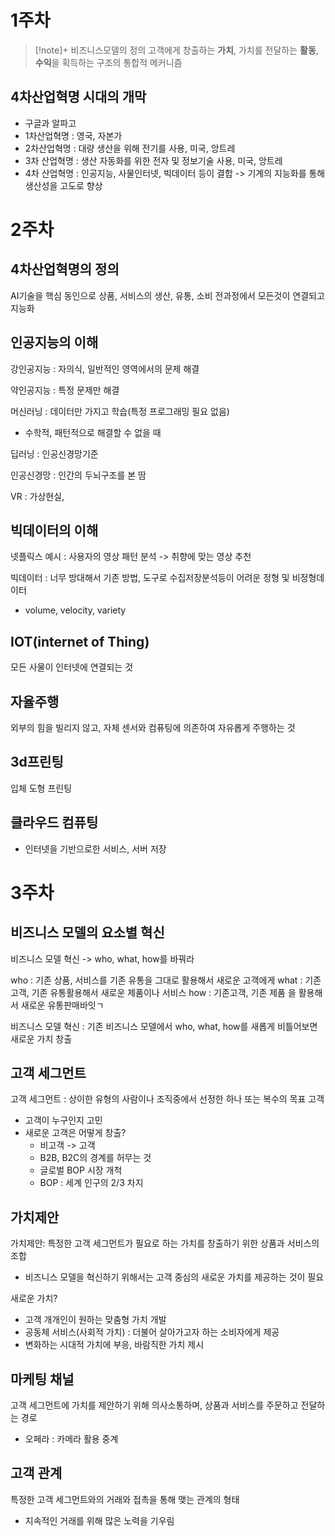 
# 1주차
> [!note]+ 비즈니스모델의 정의
> 고객에게 창출하는 **가치**, 가치를 전달하는 **활동**, **수익**을 획득하는 구조의 통합적 메커니즘

## 4차산업혁명 시대의 개막
- 구글과 알파고
-  1차산업혁명 : 영국, 자본가
- 2차산업혁명 : 대량 생산을 위해 전기를 사용, 미국, 앙트레
- 3차 산업혁명 : 생산 자동화를 위한 전자 및 정보기술 사용, 미국, 앙트레
- 4차 산업혁명 : 인공지능, 사물인터넷, 빅데이터 등이 결합 -> 기계의 지능화를 통해 생산성을 고도로 향상

# 2주차
## 4차산업혁명의 정의
AI기술을 핵심 동인으로 상품, 서비스의 생산, 유통, 소비 전과정에서 모든것이 연결되고 지능화

## 인공지능의 이해
강인공지능 : 자의식, 일반적인 영역에서의 문제 해결

약인공지능 : 특정 문제만 해결

머신러닝 : 데이터만 가지고 학습(특정 프로그래밍 필요 없음)
- 수학적, 패턴적으로 해결할 수 없을 때

딥러닝 : 인공신경망기준

인공신경망 : 인간의 두뇌구조를 본 땀

VR : 가상현실, 


## 빅데이터의 이해
넷플릭스 예시 : 사용자의 영상 패턴 분석 -> 취향에 맞는 영상 추천

빅데이터 : 너무 방대해서 기존 방법, 도구로 수집저장분석등이 어려운 정형 및 비정형데이터
- volume, velocity, variety

## IOT(internet of Thing)
모든 사물이 인터넷에 연결되는 것

## 자율주행
외부의 힘을 빌리지 않고, 자체 센서와 컴퓨팅에 의존하여 자유롭게 주행하는 것

## 3d프린팅
입체 도형 프린팅

## 클라우드 컴퓨팅
- 인터넷을 기반으로한 서비스, 서버 저장

# 3주차
## 비즈니스 모델의 요소별 혁신
비즈니스 모델 혁신 -> who, what, how를 바꿔라

who : 기존 상품, 서비스를 기존 유통을 그대로 활용해서 새로운 고객에게
what : 기존 고객, 기존 유통활용해서 새로운 제품이나 서비스
how : 기존고객, 기존 제품 을 활용해서 새로운 유통판매바잇ㄱ

비즈니스 모델 혁신 : 기존 비즈니스 모델에서 who, what, how를 새롭게 비틀어보면 새로운 가치 창출

## 고객 세그먼트
고객 세그먼트 : 상이한 유형의 사람이나 조직중에서 선정한 하나 또는 복수의 목표 고객
- 고객이 누구인지 고민
- 새로운 고객은 어떻게 창출?
	- 비고객 -> 고객
	- B2B, B2C의 경계를 허무는 것
	- 글로벌 BOP 시장 개척
	- BOP : 세계 인구의 2/3 차지

## 가치제안
가치제안: 특정한 고객 세그먼트가 필요로 하는 가치를 창출하기 위한 상품과 서비스의 조합

- 비즈니스 모델을 혁신하기 위해서는 고객 중심의 새로운 가치를 제공하는 것이 필요

새로운 가치?
- 고객 개개인이 원하는 맞춤형 가치 개발
- 공동체 서비스(사회적 가치) : 더불어 살아가고자 하는 소비자에게 제공
- 변화하는 시대적 가치에 부응, 바람직한 가치 제시

## 마케팅 채널
고객 세그먼트에 가치를 제안하기 위해 의사소통하며, 상품과 서비스를 주문하고 전달하는 경로
- 오페라 : 카메라 활용 중계

## 고객 관계
특정한 고객 세그먼트와의 거래와 접촉을 통해 맺는 관계의 형태
- 지속적인 거래를 위해 많은 노력을 기우림